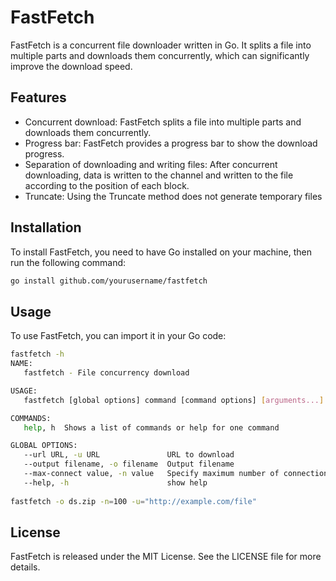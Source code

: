 # FastFetch

FastFetch is a concurrent file downloader written in Go. It splits a file into multiple parts and downloads them concurrently, which can significantly improve the download speed.

## Features

- Concurrent download: FastFetch splits a file into multiple parts and downloads them concurrently.
- Progress bar: FastFetch provides a progress bar to show the download progress.
- Separation of downloading and writing files: After concurrent downloading, data is written to the channel and written to the file according to the position of each block.
- Truncate: Using the Truncate method does not generate temporary files

## Installation

To install FastFetch, you need to have Go installed on your machine, then run the following command:

```bash
go install github.com/yourusername/fastfetch
```

## Usage
To use FastFetch, you can import it in your Go code:

```bash
fastfetch -h
NAME:
   fastfetch - File concurrency download

USAGE:
   fastfetch [global options] command [command options] [arguments...]

COMMANDS:
   help, h  Shows a list of commands or help for one command

GLOBAL OPTIONS:
   --url URL, -u URL               URL to download
   --output filename, -o filename  Output filename
   --max-connect value, -n value   Specify maximum number of connections (default: 10)
   --help, -h                      show help
   
fastfetch -o ds.zip -n=100 -u="http://example.com/file"
```
## License
FastFetch is released under the MIT License. See the LICENSE file for more details.